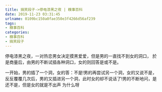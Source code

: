 ```yaml
---
title: 搞笑段子->停电漆黑之夜 | 糗事百科
date: 2019-11-23 03:31:45
urlname: 0109bc150a0fae350e3f4266d56af239
tags: 
- 糗事百科
categories:
- 糗事百科
- 搞笑段子
---
```

停电漆黑之夜，一对热恋男女决定摸黑爱爱，但是男的一直找不到女的洞口， 於是商量后，由男的不断试插各种洞口，女的则回答是或不是。

一开始，男的插了一个洞，女的答：不是!男的再尝试另一个洞，女的又说不是，反反覆覆几次后，男的又插进另一个洞，此时女的却不说话了!男的不断地问，是还不是，但是女的就是不出声 为什么呀


